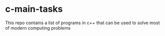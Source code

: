 # c-main-tasks
This repo contains a list of programs in c++ that can be used to solve most of modern computing problems
